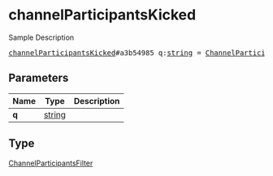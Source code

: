 # channelParticipantsKicked

Sample Description

<pre>
<a href="../constructor/channelParticipantsKicked.md">channelParticipantsKicked</a>#a3b54985 q:<a href="../type/string.md">string</a> = <a href="../type/ChannelParticipantsFilter.md">ChannelParticipantsFilter</a>;
</pre>
## Parameters

| Name | Type | Description |
|------|:----:|-------------|
| **q** | <a href="../type/string.md">string</a> |  |

## Type

<a href="../type/ChannelParticipantsFilter.md">ChannelParticipantsFilter</a>
